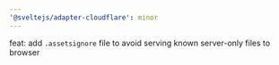 ```yaml
---
'@sveltejs/adapter-cloudflare': minor
---
```


feat: add `.assetsignore` file to avoid serving known server-only files to browser
